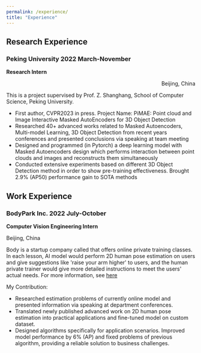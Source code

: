 ```yaml
---
permalink: /experience/
title: "Experience"
---
```


## Research Experience
### Peking University  2022 March-November
<b>Research Intern</b>
<p align="right">Beijing, China</p>

This is a project supervised by Prof. Z. Shanghang, School of Computer Science, Peking University.

- First author, CVPR2023 in press. Project Name: PiMAE: Point cloud and Image Interactive Masked AutoEncoders for 3D Object Detection
- Researched 40+ advanced works related to Masked Autoencoders, Multi-model Learning, 3D Object Detection from recent years conferences and presented conclusions via speaking at team meeting
- Designed and programmed (in Pytorch) a deep learning model with Masked Autoencoders design which performs interaction between point clouds and images and reconstructs them simultaneously
- Conducted extensive experiments based on different 3D Object Detection method in order to show pre-training effectiveness. Brought 2.9% (AP50) performance gain to SOTA methods

## Work Experience
### BodyPark Inc. 2022 July-October
<b>Computer Vision Engineering Intern</b>
<p>Beijing, China</p>

Body is a startup company called that offers online private training classes. In each lesson, AI model would perform 2D human pose estimation on users and give suggestions like 'raise your arm higher' to users, and the human private trainer would give more detailed instructions to meet the users' actual needs. For more information, see [here](http://www.bodypark.cn/home)

My Contribution:
- Researched estimation problems of currently online model and presented information via speaking at department conferences.
- Translated newly published advanced work on 2D human pose estimation into practical applications and fine-tuned model on custom dataset. 
- Designed algorithms specifically for application scenarios. Improved model performance by 6% (AP) and fixed problems of previous algorithm, providing a reliable solution to business challenges.

